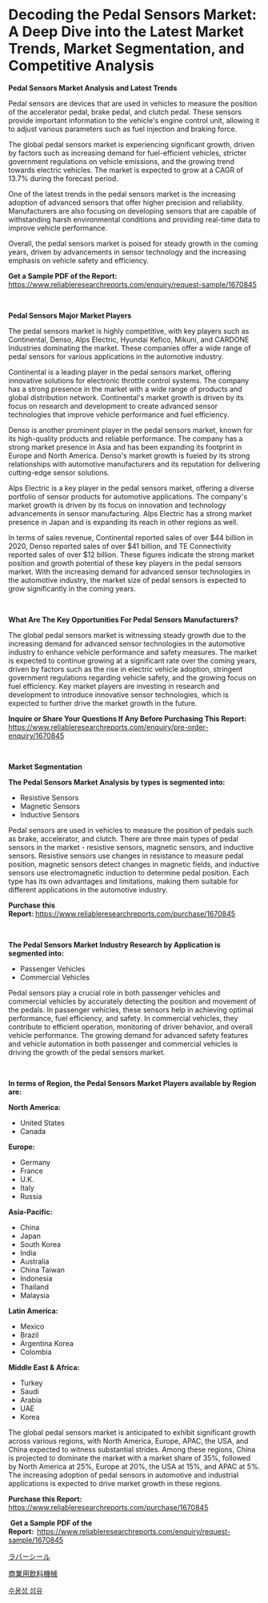 <p><h1>Decoding the Pedal Sensors Market: A Deep Dive into the Latest Market Trends, Market Segmentation, and Competitive Analysis</h1></p><p><strong>Pedal Sensors Market Analysis and Latest Trends</strong></p>
<p><p>Pedal sensors are devices that are used in vehicles to measure the position of the accelerator pedal, brake pedal, and clutch pedal. These sensors provide important information to the vehicle's engine control unit, allowing it to adjust various parameters such as fuel injection and braking force.</p><p>The global pedal sensors market is experiencing significant growth, driven by factors such as increasing demand for fuel-efficient vehicles, stricter government regulations on vehicle emissions, and the growing trend towards electric vehicles. The market is expected to grow at a CAGR of 13.7% during the forecast period.</p><p>One of the latest trends in the pedal sensors market is the increasing adoption of advanced sensors that offer higher precision and reliability. Manufacturers are also focusing on developing sensors that are capable of withstanding harsh environmental conditions and providing real-time data to improve vehicle performance.</p><p>Overall, the pedal sensors market is poised for steady growth in the coming years, driven by advancements in sensor technology and the increasing emphasis on vehicle safety and efficiency.</p></p>
<p><strong>Get a Sample PDF of the Report:&nbsp;</strong> <a href="https://www.reliableresearchreports.com/enquiry/request-sample/1670845">https://www.reliableresearchreports.com/enquiry/request-sample/1670845</a></p>
<p>&nbsp;</p>
<p><strong>Pedal Sensors Major Market Players</strong></p>
<p><p>The pedal sensors market is highly competitive, with key players such as Continental, Denso, Alps Electric, Hyundai Kefico, Mikuni, and CARDONE Industries dominating the market. These companies offer a wide range of pedal sensors for various applications in the automotive industry.</p><p>Continental is a leading player in the pedal sensors market, offering innovative solutions for electronic throttle control systems. The company has a strong presence in the market with a wide range of products and global distribution network. Continental's market growth is driven by its focus on research and development to create advanced sensor technologies that improve vehicle performance and fuel efficiency.</p><p>Denso is another prominent player in the pedal sensors market, known for its high-quality products and reliable performance. The company has a strong market presence in Asia and has been expanding its footprint in Europe and North America. Denso's market growth is fueled by its strong relationships with automotive manufacturers and its reputation for delivering cutting-edge sensor solutions.</p><p>Alps Electric is a key player in the pedal sensors market, offering a diverse portfolio of sensor products for automotive applications. The company's market growth is driven by its focus on innovation and technology advancements in sensor manufacturing. Alps Electric has a strong market presence in Japan and is expanding its reach in other regions as well.</p><p>In terms of sales revenue, Continental reported sales of over $44 billion in 2020, Denso reported sales of over $41 billion, and TE Connectivity reported sales of over $12 billion. These figures indicate the strong market position and growth potential of these key players in the pedal sensors market. With the increasing demand for advanced sensor technologies in the automotive industry, the market size of pedal sensors is expected to grow significantly in the coming years.</p></p>
<p>&nbsp;</p>
<p><strong>What Are The Key Opportunities For Pedal Sensors Manufacturers?</strong></p>
<p><p>The global pedal sensors market is witnessing steady growth due to the increasing demand for advanced sensor technologies in the automotive industry to enhance vehicle performance and safety measures. The market is expected to continue growing at a significant rate over the coming years, driven by factors such as the rise in electric vehicle adoption, stringent government regulations regarding vehicle safety, and the growing focus on fuel efficiency. Key market players are investing in research and development to introduce innovative sensor technologies, which is expected to further drive the market growth in the future.</p></p>
<p><strong>Inquire or Share Your Questions If Any Before Purchasing This Report:</strong> <a href="https://www.reliableresearchreports.com/enquiry/pre-order-enquiry/1670845">https://www.reliableresearchreports.com/enquiry/pre-order-enquiry/1670845</a></p>
<p>&nbsp;</p>
<p><strong>Market Segmentation</strong></p>
<p><strong>The Pedal Sensors Market Analysis by types is segmented into:</strong></p>
<p><ul><li>Resistive Sensors</li><li>Magnetic Sensors</li><li>Inductive Sensors</li></ul></p>
<p><p>Pedal sensors are used in vehicles to measure the position of pedals such as brake, accelerator, and clutch. There are three main types of pedal sensors in the market - resistive sensors, magnetic sensors, and inductive sensors. Resistive sensors use changes in resistance to measure pedal position, magnetic sensors detect changes in magnetic fields, and inductive sensors use electromagnetic induction to determine pedal position. Each type has its own advantages and limitations, making them suitable for different applications in the automotive industry.</p></p>
<p><strong>Purchase this Report:&nbsp;</strong><a href="https://www.reliableresearchreports.com/purchase/1670845">https://www.reliableresearchreports.com/purchase/1670845</a></p>
<p>&nbsp;</p>
<p><strong>The Pedal Sensors Market Industry Research by Application is segmented into:</strong></p>
<p><ul><li>Passenger Vehicles</li><li>Commercial Vehicles</li></ul></p>
<p><p>Pedal sensors play a crucial role in both passenger vehicles and commercial vehicles by accurately detecting the position and movement of the pedals. In passenger vehicles, these sensors help in achieving optimal performance, fuel efficiency, and safety. In commercial vehicles, they contribute to efficient operation, monitoring of driver behavior, and overall vehicle performance. The growing demand for advanced safety features and vehicle automation in both passenger and commercial vehicles is driving the growth of the pedal sensors market.</p></p>
<p>&nbsp;</p>
<p><strong>In terms of Region, the Pedal Sensors Market Players available by Region are:</strong></p>
<p>
    <p> <strong> North America: </strong>
        <ul>
            <li>United States</li>
            <li>Canada</li>
        </ul>
        </p> 
    <p> <strong> Europe: </strong>
        <ul>
            <li>Germany</li>
            <li>France</li>
            <li>U.K.</li>
            <li>Italy</li>
            <li>Russia</li>
        </ul>
        </p> 
    <p> <strong> Asia-Pacific: </strong>
        <ul>
            <li>China</li>
            <li>Japan</li>
            <li>South Korea</li>
            <li>India</li>
            <li>Australia</li>
            <li>China Taiwan</li>
            <li>Indonesia</li>
            <li>Thailand</li>
            <li>Malaysia</li>
        </ul>
        </p> 
    <p> <strong> Latin America: </strong>
        <ul>
            <li>Mexico</li>
            <li>Brazil</li>
            <li>Argentina Korea</li>
            <li>Colombia</li>
        </ul>
        </p> 
    <p> <strong> Middle East & Africa: </strong>
        <ul>
            <li>Turkey</li>
            <li>Saudi</li>
            <li>Arabia</li>
            <li>UAE</li>
            <li>Korea</li>
        </ul>
    </p>
    </p>
<p><p>The global pedal sensors market is anticipated to exhibit significant growth across various regions, with North America, Europe, APAC, the USA, and China expected to witness substantial strides. Among these regions, China is projected to dominate the market with a market share of 35%, followed by North America at 25%, Europe at 20%, the USA at 15%, and APAC at 5%. The increasing adoption of pedal sensors in automotive and industrial applications is expected to drive market growth in these regions.</p></p>
<p><strong>Purchase this Report: </strong><a href="https://www.reliableresearchreports.com/purchase/1670845">https://www.reliableresearchreports.com/purchase/1670845</a></p>
<p>&nbsp;<strong>Get a Sample PDF of the Report:&nbsp;&nbsp;</strong><a href="https://www.reliableresearchreports.com/enquiry/request-sample/1670845">https://www.reliableresearchreports.com/enquiry/request-sample/1670845</a></p>
<p><strong></strong></p>
<p><p><a href="https://github.com/Calvi3ynJerde867/Market-Research-Report-List-1/blob/main/943453812308.md">ラバーシール</a></p><p><a href="https://github.com/JacksonWiza1924/Market-Research-Report-List-1/blob/main/656716812309.md">商業用飲料機械</a></p><p><a href="https://github.com/RichardLueilwitz787/Market-Research-Report-List-1/blob/main/380701511586.md">수용성 섬유</a></p></p>